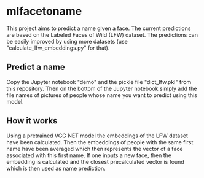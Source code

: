 # mlfacetoname
This project aims to predict a name given a face. The current predictions are based on the Labeled Faces of Wild (LFW) dataset. The predictions can be easily improved by using more datasets (use "calculate_lfw_embeddings.py" for that).

## Predict a name
Copy the Jupyter notebook "demo" and the pickle file "dict_lfw.pkl" from this repository. Then on the bottom of the Jupyter notebook simply add the file names of pictures of people whose name you want to predict using this model.

## How it works
Using a pretrained VGG NET model the embeddings of the LFW dataset have been calculated. Then the embeddings of people with the same first name have been averaged which then represents the vector of a face associated with this first name. If one inputs a new face, then the embedding is calculated and the closest precalculated vector is found which is then used as name prediction.
